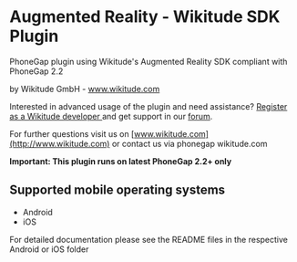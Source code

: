 Augmented Reality - Wikitude SDK Plugin
=================

PhoneGap plugin using Wikitude's Augmented Reality SDK compliant with PhoneGap 2.2

by Wikitude GmbH - www.wikitude.com

Interested in advanced usage of the plugin and need assistance? [Register as a Wikitude developer ](http://developer.wikitude.com/)and get support in our [forum](http://forum.wikitude.com).

For further questions visit us on [www.wikitude.com](http://www.wikitude.com) or contact us via phonegap <at> wikitude.com

**Important: This plugin runs on latest PhoneGap 2.2+ only**

## Supported mobile operating systems
* Android 
* iOS

For detailed documentation please see the README files in the respective Android or iOS folder